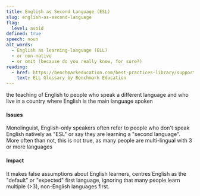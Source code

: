 ```yaml
---
title: English as Second Language (ESL)
slug: english-as-second-language
flag:
  level: avoid
defined: true
speech: noun
alt_words:
  - English as learning-language (ELL)
  - or non-native
  - or omit (because do you really know, for sure?)
reading:
  - href: https://benchmarkeducation.com/best-practices-library/supporting-english-language-learners-in-reading-writing.html#section_2
    text: ELL Glossary by Benchmark Education
---
```


the teaching of English to people who speak a different language and who live in a country where English is the main language spoken

#### Issues

Monolinguist, English-only speakers often refer to people who don't speak English natively as "ESL" or say they are learning a "second language". More often than not, this is not true, as many people are multi-lingual with 3 or more languages

#### Impact

It makes false assumptions about English learners, centres English as the "default" or "expected" first language, ignoring that many people learn multiple (>3), non-English languages first.
